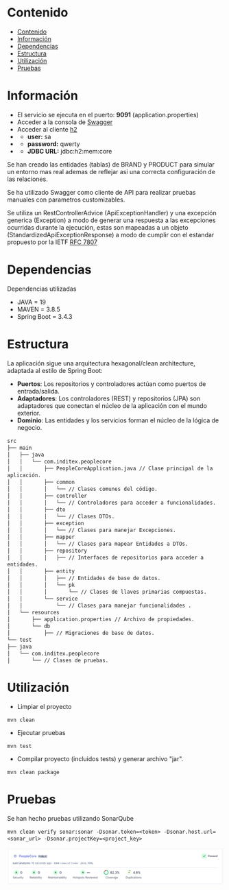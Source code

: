 # Contenido

<!-- TOC -->
* [Contenido](#contenido)
* [Información](#información)
* [Dependencias](#dependencias)
* [Estructura](#estructura)
* [Utilización](#utilización)
* [Pruebas](#pruebas)
<!-- TOC -->

# Información

- El servicio se ejecuta en el puerto: **9091** (application.properties)
- Acceder a la consola de [Swagger](http://localhost:9091/swagger.html)
- Acceder al cliente [h2](http://localhost:9091/h2-console) 
- - **user:** sa
- - **password:** qwerty
- - **JDBC URL:** jdbc:h2:mem:core

Se han creado las entidades (tablas) de BRAND y PRODUCT para simular un entorno 
mas real ademas de reflejar asi una correcta configuración de las relaciones.

Se ha utilizado Swagger como cliente de API para realizar pruebas manuales 
con parametros customizables.

Se utiliza un RestControllerAdvice (ApiExceptionHandler) y una excepción 
generica (Exception) a modo de generar una respuesta a las excepciones ocurridas
durante la ejecución, estas son mapeadas a un objeto (StandardizedApiExceptionResponse)
a modo de cumplir con el estandar propuesto por la IETF [RFC 7807](https://datatracker.ietf.org/doc/html/rfc7807)

# Dependencias

Dependencias utilizadas
- JAVA = 19
- MAVEN = 3.8.5
- Spring Boot = 3.4.3

# Estructura

La aplicación sigue una arquitectura hexagonal/clean architecture, adaptada al estilo de Spring Boot:
- **Puertos**: Los repositorios y controladores actúan como puertos de entrada/salida.
- **Adaptadores**: Los controladores (REST) y repositorios (JPA) son adaptadores que conectan el núcleo de la aplicación con el mundo exterior.
- **Dominio**: Las entidades y los servicios forman el núcleo de la lógica de negocio.

```
src
├── main
│   ├── java
│   │   └── com.inditex.peoplecore
│   │       ├── PeopleCoreApplication.java // Clase principal de la aplicación.
│   │       ├── common
│   │       │   └── // Clases comunes del código.
│   │       ├── controller
│   │       │   └── // Controladores para acceder a funcionalidades.
│   │       ├── dto
│   │       │   └── // Clases DTOs.
│   │       ├── exception
│   │       │   └── // Clases para manejar Excepciones.
│   │       ├── mapper
│   │       │   └── // Clases para mapear Entidades a DTOs.
│   │       ├── repository
│   │       │   ├── // Interfaces de repositorios para acceder a entidades.
│   │       ├── entity
│   │       │   ├── // Entidades de base de datos.
│   │       │   └── pk
│   │       │       └── // Clases de llaves primarias compuestas.
│   │       └── service
│   │           └── // Clases para manejar funcionalidades .
│   └── resources
│       ├── application.properties // Archivo de propiedades.
│       └── db
│           ├── // Migraciones de base de datos.
└── test
├── java
│   └── com.inditex.peoplecore
│       └── // Clases de pruebas.
```

# Utilización
- Limpiar el proyecto
```shell
mvn clean
```
- Ejecutar pruebas
```shell
mvn test
```
- Compilar proyecto (incluidos tests) y generar archivo "jar".
```shell
mvn clean package
```

# Pruebas

Se han hecho pruebas utilizando SonarQube
```shell
mvn clean verify sonar:sonar -Dsonar.token=<token> -Dsonar.host.url=<sonar_url> -Dsonar.projectKey=<project_key>
```
![img.png](img.png)